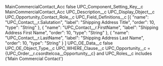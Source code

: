<?xml version="1.0" encoding="UTF-8"?>
<CustomMetadata xmlns="http://soap.sforce.com/2006/04/metadata" xmlns:xsi="http://www.w3.org/2001/XMLSchema-instance" xmlns:xsd="http://www.w3.org/2001/XMLSchema">
    <label>MainCommercialContact_Acc</label>
    <protected>false</protected>
    <values>
        <field>UPC_Component_Setting_Key__c</field>
        <value xsi:type="xsd:string">MainCommercialContact_Acc</value>
    </values>
    <values>
        <field>UPC_Description__c</field>
        <value xsi:nil="true"/>
    </values>
    <values>
        <field>UPC_Display_Object__c</field>
        <value xsi:type="xsd:string">UPC_Opportunity_Contact_Role__c</value>
    </values>
    <values>
        <field>UPC_Field_Definitions__c</field>
        <value xsi:type="xsd:string">[{
		&quot;name&quot;: &quot;UPC_Contact__r.Salutation&quot;,
		&quot;label&quot;: &quot;Shipping Address Title&quot;,
		&quot;order&quot;: 10,
		&quot;type&quot;: &quot;String&quot;
	}, {
		&quot;name&quot;: &quot;UPC_Contact__r.FirstName&quot;,
		&quot;label&quot;: &quot;Shipping Address First Name&quot;,
		&quot;order&quot;: 10,
		&quot;type&quot;: &quot;String&quot;
	}, {
		&quot;name&quot;: &quot;UPC_Contact__r.LastName&quot;,
		&quot;label&quot;: &quot;Shipping Address Last Name&quot;,
		&quot;order&quot;: 10,
		&quot;type&quot;: &quot;String&quot;
	}
]</value>
    </values>
    <values>
        <field>UPC_OE_Data__c</field>
        <value xsi:type="xsd:boolean">false</value>
    </values>
    <values>
        <field>UPC_OE_Object_Type__c</field>
        <value xsi:nil="true"/>
    </values>
    <values>
        <field>UPC_WHERE_Clause__c</field>
        <value xsi:type="xsd:string">UPC_Opportunity__c = {UPC_Order__r.csordtelcoa__Opportunity__c} and UPC_Roles__c includes (&apos;Main Commercial Contact&apos;)</value>
    </values>
</CustomMetadata>
